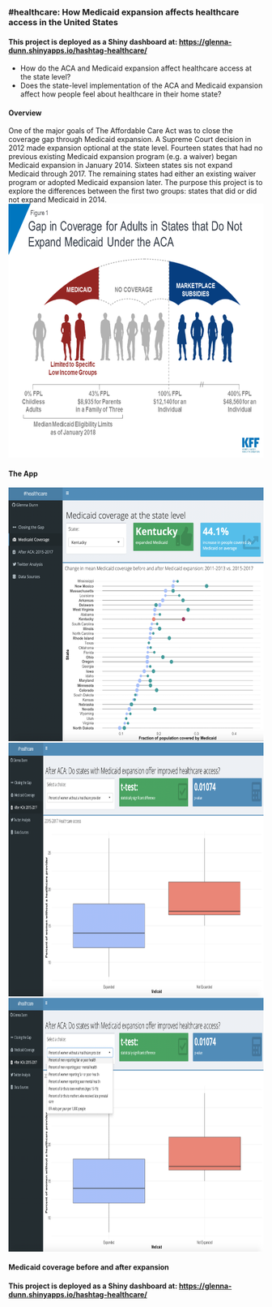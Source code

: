 ### \#healthcare: How Medicaid expansion affects healthcare access in the United States
#### This project is deployed as a Shiny dashboard at: https://glenna-dunn.shinyapps.io/hashtag-healthcare/
- How do the ACA and Medicaid expansion affect healthcare access at the state level?
- Does the state-level implementation of the ACA and Medicaid expansion affect how people feel about healthcare in their home state?

#### Overview
One of the major goals of The Affordable Care Act was to close the coverage gap through Medicaid expansion. A Supreme Court decision in 2012 made expansion optional at the state level. Fourteen states that had no previous existing Medicaid expansion program (e.g. a waiver) began Medicaid expansion in January 2014. Sixteen states sis not expand Medicaid through 2017. The remaining states had either an existing waiver program or adopted Medicaid expansion later. The purpose this project is to explore the differences between the first two groups: states that did or did not expand Medicaid in 2014.
<img src="images/medicaidgap.png" width="800" height="500" title="Medicaid Gap">
#### The App
<img src="images/medicaidcoverage.png" width="800" height="500" title="Medicaid Coverage">

<img src="images/healthcareoutcomes.png" width="800" height="500" title="Healthcare Outcomes">

<img src="images/medicaiddropdown.png" width="800" height="500" title="Medicaid Dropdown">


#### Medicaid coverage before and after expansion

#### This project is deployed as a Shiny dashboard at: https://glenna-dunn.shinyapps.io/hashtag-healthcare/
